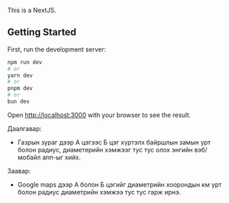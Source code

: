 This is a NextJS.

## Getting Started
First, run the development server:
```bash
npm run dev
# or
yarn dev
# or
pnpm dev
# or
bun dev
```

Open [http://localhost:3000](http://localhost:3000) with your browser to see the result.

 Даалгавар:
- Газрын зураг дээр А цэгээс Б цэг хүртэлх байршлын замын урт болон радиус, диаметерийн хэмжээг тус тус олох энгийн вэб/мобайл апп-ыг хийх.

Заавар:
- Google maps дээр А болон Б цэгийг диаметрийн хоорондын км урт болон радиус диаметрийн хэмжээ тус тус гарж ирнэ.
